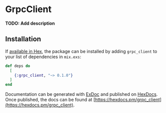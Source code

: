 # GrpcClient

**TODO: Add description**

## Installation

If [available in Hex](https://hex.pm/docs/publish), the package can be installed
by adding `grpc_client` to your list of dependencies in `mix.exs`:

```elixir
def deps do
  [
    {:grpc_client, "~> 0.1.0"}
  ]
end
```

Documentation can be generated with [ExDoc](https://github.com/elixir-lang/ex_doc)
and published on [HexDocs](https://hexdocs.pm). Once published, the docs can
be found at [https://hexdocs.pm/grpc_client](https://hexdocs.pm/grpc_client).

